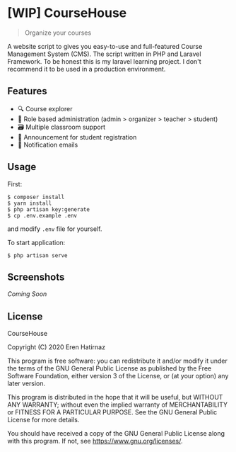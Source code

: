# [WIP] CourseHouse
> Organize your courses

A website script to gives you easy-to-use and full-featured Course Management
System (CMS). The script written in PHP and Laravel Framework. To be honest this
is my laravel learning project. I don't recommend it to be used in a production
environment.

## Features
* :mag: Course explorer
* :busts_in_silhouette: Role based administration (admin > organizer > teacher >
  student)
* :card_file_box: Multiple classroom support
* :loudspeaker: Announcement for student registration
* :email: Notification emails

## Usage
First:
```terminal
$ composer install
$ yarn install
$ php artisan key:generate
$ cp .env.example .env
```
and modify `.env` file for yourself.

To start application:
```terminal
$ php artisan serve
```

## Screenshots
*Coming Soon*

## License
CourseHouse

Copyright (C) 2020 Eren Hatirnaz

This program is free software: you can redistribute it and/or modify it under
the terms of the GNU General Public License as published by the Free Software
Foundation, either version 3 of the License, or (at your option) any later
version.

This program is distributed in the hope that it will be useful, but WITHOUT ANY
WARRANTY; without even the implied warranty of MERCHANTABILITY or FITNESS FOR A
PARTICULAR PURPOSE. See the GNU General Public License for more details.

You should have received a copy of the GNU General Public License along with
this program. If not, see <https://www.gnu.org/licenses/>.
